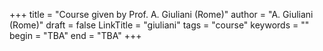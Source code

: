 +++
title = "Course given by Prof. A. Giuliani (Rome)"
author = "A. Giuliani (Rome)"
draft = false
LinkTitle = "giuliani"
tags = "course"
keywords = ""
begin = "TBA"
end = "TBA"
+++
